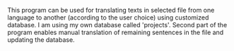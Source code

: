 This program can be used for translating texts in selected file
from one language to another (according to the user choice)
using customized database. I am using my own database called 'projects'.
Second part of the program enables manual translation of remaining
sentences in the file and updating the database.
